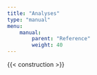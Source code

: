 ```yaml
---
title: "Analyses"
type: "manual"
menu:
    manual:
        parent: "Reference"
        weight: 40
---
```


{{< construction >}}
